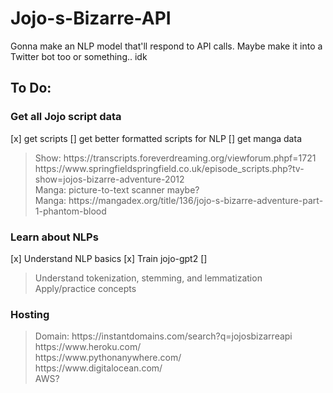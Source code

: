 # Jojo-s-Bizarre-API

Gonna make an NLP model that'll respond to API calls. Maybe make it into a Twitter bot too or something.. idk

## To Do:

### Get all Jojo script data<br>
[x] get scripts
[] get better formatted scripts for NLP
[] get manga data
<blockquote>
Show: https://transcripts.foreverdreaming.org/viewforum.phpf=1721 <br>
https://www.springfieldspringfield.co.uk/episode_scripts.php?tv-show=jojos-bizarre-adventure-2012 <br>
Manga: picture-to-text scanner maybe? <br>
Manga: https://mangadex.org/title/136/jojo-s-bizarre-adventure-part-1-phantom-blood <br>
</blockquote>

### Learn about NLPs
[x] Understand NLP basics
[x] Train jojo-gpt2
[] 
<blockquote>
Understand tokenization, stemming, and lemmatization <br>
Apply/practice concepts
</blockquote>

### Hosting

<blockquote>
Domain: https://instantdomains.com/search?q=jojosbizarreapi <br>
https://www.heroku.com/ <br>
https://www.pythonanywhere.com/ <br>
https://www.digitalocean.com/ <br>
AWS? <br>
</blockquote>
